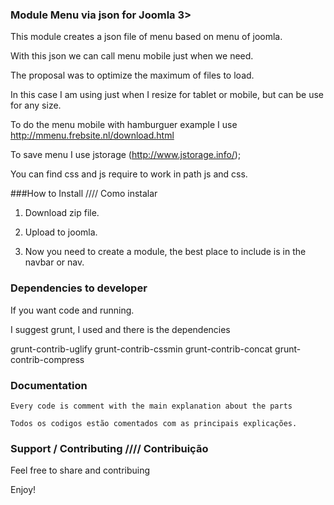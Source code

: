 ### Module Menu via json for Joomla 3>

This module creates a json file of menu based on menu of joomla.

With this json we can call menu mobile just when we need.

The proposal was to optimize the maximum of files to load.

In this case I am using just when I resize for tablet or mobile, but can be use for any size.

To do the menu mobile with hamburguer example I use http://mmenu.frebsite.nl/download.html

To save menu I use jstorage (http://www.jstorage.info/); 

You can find css and js require to work in path js and css.

###How to Install //// Como instalar

1. Download zip file.

2. Upload to joomla.

3. Now you need to create a module, the best place to include is in the navbar or nav.


### Dependencies to developer

If you want code and running.

I suggest grunt, I used and there is the dependencies 

grunt-contrib-uglify
grunt-contrib-cssmin
grunt-contrib-concat
grunt-contrib-compress


### Documentation

```
Every code is comment with the main explanation about the parts

Todos os codigos estão comentados com as principais explicações.

```

### Support / Contributing //// Contribuição

Feel free to share and contribuing 

Enjoy!  



